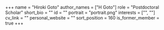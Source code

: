+++
name = "Hiroki Goto"
author_names = ["H Goto"]
role = "Postdoctoral Scholar"
short_bio = ""
id = ""
portrait = "portrait.png"
interests = ["", ""]
cv_link = ""
personal_website = ""
sort_position = 160
is_former_member = true
+++

